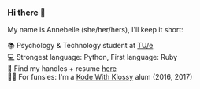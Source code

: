 ### Hi there 👋

My name is Annebelle (she/her/hers), I'll keep it short:  
  
📚 Psychology & Technology student at <a href="http://tue.nl">TU/e</a>  
💻 Strongest language: Python, First language: Ruby  
🔗 Find my handles + resume <a href="https://annebelleo.github.io">here</a>  
👧🏽 For funsies: I'm a <a href="http://kodewithklossy.com">Kode With Klossy</a> alum (2016, 2017)
<!--
**annebelleo/annebelleo** is a ✨ _special_ ✨ repository because its `README.md` (this file) appears on your GitHub profile.

Here are some ideas to get you started:

- 🔭 I’m currently working on ...
- 🌱 I’m currently learning ...
- 👯 I’m looking to collaborate on ...
- 🤔 I’m looking for help with ...
- 💬 Ask me about ...
- 📫 How to reach me: ...
- 😄 Pronouns: ...
- ⚡ Fun fact: ...
-->
